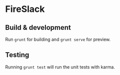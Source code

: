 # FireSlack

## Build & development

Run `grunt` for building and `grunt serve` for preview.

## Testing

Running `grunt test` will run the unit tests with karma.
